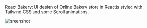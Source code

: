 React Bakery: UI design of Online Bakery store in Reactjs styled with Tailwind CSS and some Scroll animations.


![sreenshot](https://github.com/ujjaval-parmar/react-bakery-design/assets/154329143/ce534848-578b-4dc1-beb5-3d4e64665d38)
